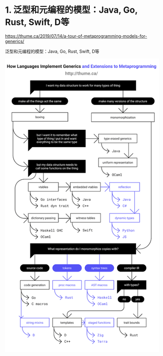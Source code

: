 # 1. 泛型和元编程的模型：Java, Go, Rust, Swift, D等


https://thume.ca/2019/07/14/a-tour-of-metaprogramming-models-for-generics/

泛型和元编程的模型：Java, Go, Rust, Swift, D等


![5fa259577cd99685d90ab7912710e348](_v_images/20210318164359920_10146.png)





